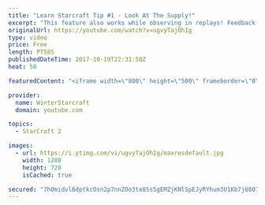 ```yaml
---
title: "Learn Starcraft Tip #1 - Look At The Supply!"
excerpt: "This feature also works while observing in replays! Feedback and tip suggestions are appreciated :)"
originalUrl: https://youtube.com/watch?v=ugvyTajOhIg
type: video
price: Free
length: PT58S
publishedDateTime: 2017-10-19T22:31:50Z
heat: 50

featuredContent: "<iframe width=\"800\" height=\"500\" frameborder=\"0\" src=\"https://www.youtube.com/embed/ugvyTajOhIg\" allow=\"accelerometer; autoplay; encrypted-media; gyroscope; picture-in-picture\" allowfullscreen></iframe>"

provider:
  name: WinterStarcraft
  domain: youtube.com

topics:
  - StarCraft 2

images:
  - url: https://i.ytimg.com/vi/ugvyTajOhIg/maxresdefault.jpg
    width: 1280
    height: 720
    isCached: true

secured: "7h0midvl6dptkcOsn2p7nnZOo3te8Ss5gEMZjKNlSpEJyRYhum3U1Kb7j6807Q2yrpLw5R+Ipy/w1lsp8DWMYewUpOYuSMT8RDM5ltL+jv30i5TCEnqlhLGC2K6Aj08wBnUq88qn53RVYWtyywt+mPSu/3KccHxGplnKVUzdaiLL0WFioWvU3k/CRc5Y8CgfyDL07NlyHOst4BTk0tipzfdCfn+VytYT+RtuO32xtNsO/5/Ympy9q71hfIVAnNlyHL/zQsSAxR3TWek5uYrfe3rmC4URDd9b0a6R16/u2XsQDl53iEXlGBBB0PtOgTn8vjLYaAEABZqEDt5PDnbJ6GWqpddifnIjA0jpNT6KIrSCrlkvc32ZA6J3huPSkZB4fuNSjWRscnrSXHcX5wolHvIhGWhcZf/SvL0+Y0vTj6A=;Q8U/C5/sdD0ZWQMoZUlfSw=="
---
```


